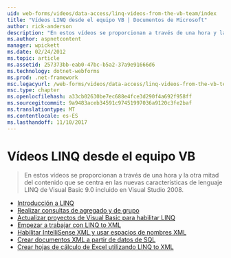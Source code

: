 ```yaml
---
uid: web-forms/videos/data-access/linq-videos-from-the-vb-team/index
title: "Vídeos LINQ desde el equipo VB | Documentos de Microsoft"
author: rick-anderson
description: "En estos vídeos se proporcionan a través de una hora y la otra mitad del contenido que se centra en las nuevas características de lenguaje LINQ de Visual Basic 9.0 incluido en Visual Studio 2008."
ms.author: aspnetcontent
manager: wpickett
ms.date: 02/24/2012
ms.topic: article
ms.assetid: 257373bb-eab0-47bc-b5a2-37a9e91666d6
ms.technology: dotnet-webforms
ms.prod: .net-framework
msc.legacyurl: /web-forms/videos/data-access/linq-videos-from-the-vb-team
msc.type: chapter
ms.openlocfilehash: a33cb02630be7ec688e4fce3d290f4a692f958ff
ms.sourcegitcommit: 9a9483aceb34591c97451997036a9120c3fe2baf
ms.translationtype: MT
ms.contentlocale: es-ES
ms.lasthandoff: 11/10/2017
---
```

<a name="linq-videos-from-the-vb-team"></a>Vídeos LINQ desde el equipo VB
====================
> En estos vídeos se proporcionan a través de una hora y la otra mitad del contenido que se centra en las nuevas características de lenguaje LINQ de Visual Basic 9.0 incluido en Visual Studio 2008.


- [Introducción a LINQ](how-do-i-get-started-with-linq.md)
- [Realizar consultas de agregado y de grupo](how-do-i-perform-group-and-aggregate-queries.md)
- [Actualizar proyectos de Visual Basic para habilitar LINQ](how-do-i-upgrade-visual-basic-projects-to-enable-linq.md)
- [Empezar a trabajar con LINQ to XML](how-do-i-get-started-with-linq-to-xml.md)
- [Habilitar IntelliSense XML y usar espacios de nombres XML](how-do-i-enable-xml-intellisense-and-use-xml-namespaces.md)
- [Crear documentos XML a partir de datos de SQL](how-do-i-create-xml-documents-from-sql-data.md)
- [Crear hojas de cálculo de Excel utilizando LINQ to XML](how-do-i-create-excel-spreadsheets-using-linq-to-xml.md)
